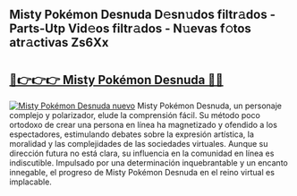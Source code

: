 ## Misty Pokémon Desnuda D𝚎sn𝚞dos filtr𝚊dos - Parts-Utp Vid𝚎os filtr𝚊dos - N𝚞evas f𝚘tos atr𝚊ctivas Zs6Xx

# <h2><a href="http://mb041m0.tromn.icu/?c=Misty+Pok%c3%a9mon+Desnuda">🔗👉👉👉 Misty Pokémon Desnuda 🔗🔗</a></h2>

[![Misty Pokémon Desnuda nuevo](https://i.imgur.com/pEAQMta.gif)](http://mb041m0.tromn.icu/?c=Misty+Pok%c3%a9mon+Desnuda)
Misty Pokémon Desnuda, un personaje complejo y polarizador, elude la comprensión fácil. Su método poco ortodoxo de crear una persona en línea ha magnetizado y ofendido a los espectadores, estimulando debates sobre la expresión artística, la moralidad y las complejidades de las sociedades virtuales. Aunque su dirección futura no está clara, su influencia en la comunidad en línea es indiscutible. Impulsado por una determinación inquebrantable y un encanto innegable, el progreso de Misty Pokémon Desnuda en el reino virtual es implacable.
